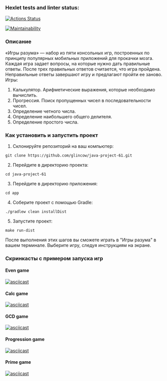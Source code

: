 ### Hexlet tests and linter status:
[![Actions Status](https://github.com/glincow/java-project-61/actions/workflows/hexlet-check.yml/badge.svg)](https://github.com/glincow/java-project-61/actions)

[![Maintainability](https://api.codeclimate.com/v1/badges/0bb68c68dee416507da8/maintainability)](https://codeclimate.com/github/glincow/java-project-61/maintainability)


### Описание
«Игры разума» — набор из пяти консольных игр, построенных по принципу популярных мобильных приложений для прокачки мозга. Каждая игра задает вопросы, на которые нужно дать правильные ответы. После трех правильных ответов считается, что игра пройдена. Неправильные ответы завершают игру и предлагают пройти ее заново. Игры:

1. Калькулятор. Арифметические выражения, которые необходимо вычислить.
2. Прогрессия. Поиск пропущенных чисел в последовательности чисел.
3. Определение четного числа.
4. Определение наибольшего общего делителя.
5. Определение простого числа.


### Как установить и запустить проект

1. Склонируйте репозиторий на ваш компьютер:

```git clone https://github.com/glincow/java-project-61.git```


2. Перейдите в директорию проекта:

```cd java-project-61```


3. Перейдите в директорию приложения:

```cd app```


4. Соберите проект с помощью Gradle:

```./gradlew clean installDist```


5. Запустите проект:

```make run-dist```

После выполнения этих шагов вы сможете играть в "Игры разума" в вашем терминале. Выберите игру, следуя инструкциям на экране.


### Скринкасты с примером запуска игр
#### Even game
[![asciicast](https://asciinema.org/a/703890.svg)](https://asciinema.org/a/703890)

#### Calc game
[![asciicast](https://asciinema.org/a/703919.svg)](https://asciinema.org/a/703919)

#### GCD game
[![asciicast](https://asciinema.org/a/703925.svg)](https://asciinema.org/a/703925)

#### Progression game
[![asciicast](https://asciinema.org/a/703933.svg)](https://asciinema.org/a/703933)

#### Prime game
[![asciicast](https://asciinema.org/a/703935.svg)](https://asciinema.org/a/703935)